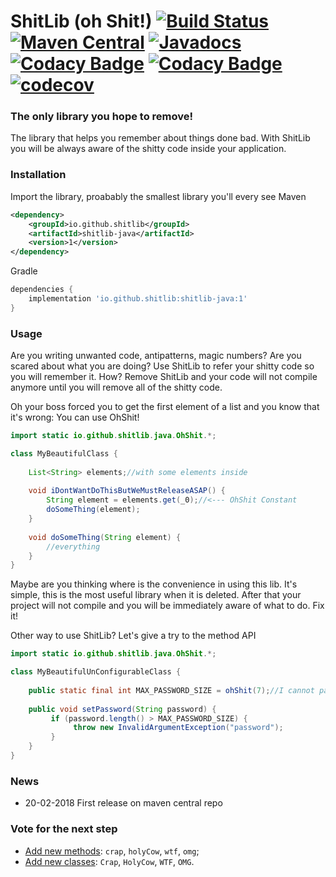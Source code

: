 ShitLib (oh Shit!) [![Build Status](https://travis-ci.org/ShitLib/shitlib-java.svg?branch=master)](https://travis-ci.org/ShitLib/shitlib-java) [![Maven Central](https://maven-badges.herokuapp.com/maven-central/io.github.shitlib/shitlib-java/badge.svg)](https://maven-badges.herokuapp.com/maven-central/io.github.shitlib/shitlib-java) [![Javadocs](https://www.javadoc.io/badge/io.github.shitlib/shitlib-java.svg?color=blue)](https://www.javadoc.io/doc/io.github.shitlib/shitlib-java) [![Codacy Badge](https://api.codacy.com/project/badge/Grade/8d6f7fa7a4724079945759119c5dc9e4)](https://www.codacy.com/app/UltimaPhoenix/shitlib-java?utm_source=github.com&amp;utm_medium=referral&amp;utm_content=ShitLib/shitlib-java&amp;utm_campaign=Badge_Grade) [![Codacy Badge](https://api.codacy.com/project/badge/Coverage/8d6f7fa7a4724079945759119c5dc9e4)](https://www.codacy.com/app/UltimaPhoenix/shitlib-java?utm_source=github.com&utm_medium=referral&utm_content=ShitLib/shitlib-java&utm_campaign=Badge_Coverage) [![codecov](https://codecov.io/gh/ShitLib/shitlib-java/branch/master/graph/badge.svg)](https://codecov.io/gh/ShitLib/shitlib-java)
===============

### The only library you hope to remove!
The library that helps you remember about things done bad.
With ShitLib you will be always aware of the shitty code inside your application.

### Installation
Import the library, proabably the smallest library you'll every see
Maven
```xml
<dependency>
    <groupId>io.github.shitlib</groupId>
    <artifactId>shitlib-java</artifactId>
    <version>1</version>
</dependency>
```
Gradle
```groovy
dependencies {
    implementation 'io.github.shitlib:shitlib-java:1'
}
```

### Usage
Are you writing unwanted code, antipatterns, magic numbers?
Are you scared about what you are doing?
Use ShitLib to refer your shitty code so you will remember it.
How? Remove ShitLib and your code will not compile anymore until you will remove all of the shitty code.


Oh your boss forced you to get the first element of a list and you know that it's wrong: You can use OhShit!

```java
import static io.github.shitlib.java.OhShit.*;

class MyBeautifulClass {
    
    List<String> elements;//with some elements inside
    
    void iDontWantDoThisButWeMustReleaseASAP() {
        String element = elements.get(_0);//<--- OhShit Constant
        doSomeThing(element);
    }
    
    void doSomeThing(String element) {
        //everything
    }
}
```  

Maybe are you thinking where is the convenience in using this lib.
It's simple, this is the most useful library when it is deleted.
After that your project will not compile and you will be immediately aware of what to do.
Fix it!

Other way to use ShitLib? Let's give a try to the method API

```java
import static io.github.shitlib.java.OhShit.*;

class MyBeautifulUnConfigurableClass {
    
    public static final int MAX_PASSWORD_SIZE = ohShit(7);//I cannot parameterize now
    
    public void setPassword(String password) {
         if (password.length() > MAX_PASSWORD_SIZE) {
              throw new InvalidArgumentException("password");
         }
    }
}
```  

### News
  * 20-02-2018 First release on maven central repo

### Vote for the next step
  * [Add new methods](https://strawpoll.com/p55b3gp8): ``crap``, ``holyCow``, ``wtf``, ``omg``;
  * [Add new classes](https://strawpoll.com/kfbsxpkw): ``Crap``, ``HolyCow``, ``WTF``, ``OMG``.

